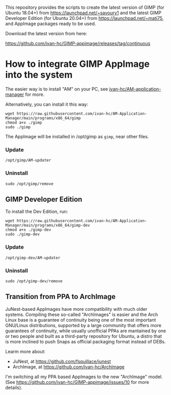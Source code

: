 This repository provides the scripts to create the latest version of GIMP (for Ubuntu 18.04+) from https://launchpad.net/~savoury1 and the latest GIMP Developer Edition (for Ubuntu 20.04+) from https://launchpad.net/~mati75, and AppImage packages ready to be used.

Download the latest version from here:

https://github.com/ivan-hc/GIMP-appimage/releases/tag/continuous

# How to integrate GIMP AppImage into the system
The easier way is to install "AM" on your PC, see [ivan-hc/AM-application-manager](https://github.com/ivan-hc/AM-application-manager) for more.

Alternatively, you can install it this way:

    wget https://raw.githubusercontent.com/ivan-hc/AM-Application-Manager/main/programs/x86_64/gimp
    chmod a+x ./gimp
    sudo ./gimp
The AppImage will be installed in /opt/gimp as `gimp`, near other files.
### Update

    /opt/gimp/AM-updater
### Uninstall

    sudo /opt/gimp/remove
    
## GIMP Developer Edition
To install the Dev Edition, run:

    wget https://raw.githubusercontent.com/ivan-hc/AM-Application-Manager/main/programs/x86_64/gimp-dev
    chmod a+x ./gimp-dev
    sudo ./gimp-dev
### Update

    /opt/gimp-dev/AM-updater
### Uninstall

    sudo /opt/gimp-dev/remove

## Transition from PPA to ArchImage
JuNest-based AppImages have more compatibility with much older systems. Compiling these so-called "ArchImages" is easier and the Arch Linux base is a guarantee of continuity being one of the most important GNU/Linux distributions, supported by a large community that offers more guarantees of continuity, while usually unofficial PPAs are mantained by one or two people and built as a third-party repository for Ubuntu, a distro that is more inclined to push Snaps as official packaging format instead of DEBs.

Learm more about:
- JuNest, at https://github.com/fsquillace/junest
- ArchImage, at https://github.com/ivan-hc/ArchImage

I'm switching all my PPA based AppImages to the new "ArchImage" model. (See https://github.com/ivan-hc/GIMP-appimage/issues/10 for more details).
